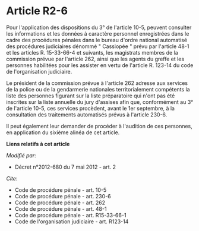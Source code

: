 # Article R2-6

Pour l'application des dispositions du 3° de l'article 10-5, peuvent consulter les informations et les données à caractère
personnel enregistrées dans le cadre des procédures pénales dans le bureau d'ordre national automatisé des procédures
judiciaires dénommé " Cassiopée " prévu par l'article 48-1 et les articles R. 15-33-66-4 et suivants, les magistrats membres
de la commission prévue par l'article 262, ainsi que les agents du greffe et les personnes habilitées pour les assister en
vertu de l'article R. 123-14 du code de l'organisation judiciaire. 

Le président de la commission prévue à l'article 262 adresse aux services de la police ou de la gendarmerie nationales
territorialement compétents la liste des personnes figurant sur la liste préparatoire qui n'ont pas été inscrites sur la
liste annuelle du jury d'assises afin que, conformément au 3° de l'article 10-5, ces services procèdent, avant le 1er
septembre, à la consultation des traitements automatisés prévus à l'article 230-6. 

Il peut également leur demander de procéder à l'audition de ces personnes, en application du sixième alinéa de cet article.

**Liens relatifs à cet article**

_Modifié par_:

  - Décret n°2012-680 du 7 mai 2012 - art. 2

_Cite_:

  - Code de procédure pénale - art. 10-5
  - Code de procédure pénale - art. 230-6
  - Code de procédure pénale - art. 262
  - Code de procédure pénale - art. 48-1
  - Code de procédure pénale - art. R15-33-66-1
  - Code de l'organisation judiciaire - art. R123-14
